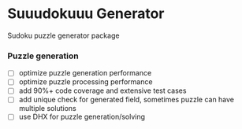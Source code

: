 # Suuudokuuu Generator

Sudoku puzzle generator package

### Puzzle generation

- [ ] optimize puzzle generation performance
- [ ] optimize puzzle processing performance
- [ ] add 90%+ code coverage and extensive test cases
- [ ] add unique check for generated field, sometimes puzzle can have multiple solutions
- [ ] use DHX for puzzle generation/solving
